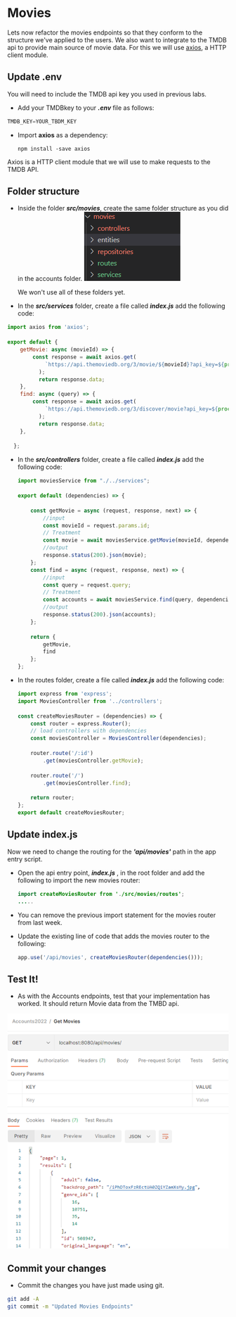 # Movies 

Lets now refactor the movies endpoints so that they conform to the structure we've applied to the users. We also want to integrate to the TMDB api to provide main source of movie data. For this we will use [axios](https://axios-http.com/), a HTTP client module.  

## Update .env 

You will need to include the TMDB api key you used in previous labs. 

+ Add your TMDBkey to  your ***.env*** file as follows:

~~~javascript
TMDB_KEY=YOUR_TBDM_KEY
~~~

+ Import **axios** as a dependency:
  ~~~
  npm install -save axios
  ~~~

Axios is a HTTP client module that we will use to make requests to the TMDB API.

## Folder structure

+ Inside the folder ***src/movies***, create the same folder structure as you did in the accounts folder.
   ![image-20220324125352929](./img/image-20220324125352929.png)
  
  We won't use all of these folders yet. 
  
+ In the ***src/services*** folder, create a file called ***index.js*** add the following code:

~~~javascript
import axios from 'axios';

export default {
    getMovie: async (movieId) => {
        const response = await axios.get(
            `https://api.themoviedb.org/3/movie/${movieId}?api_key=${process.env.TMDB_KEY}`
          );
          return response.data;
    },
    find: async (query) => {
        const response = await axios.get(
            `https://api.themoviedb.org/3/discover/movie?api_key=${process.env.TMDB_KEY}&language=en-US&include_adult=false&include_video=false&${query}`
          );
          return response.data;
    },

  };
~~~



+ In the ***src/controllers*** folder, create a file called ***index.js*** add the following code:

  ~~~javascript
  import moviesService from "./../services";
  
  export default (dependencies) => {
  
      const getMovie = async (request, response, next) => {
          //input
          const movieId = request.params.id;
          // Treatment
          const movie = await moviesService.getMovie(movieId, dependencies);
          //output
          response.status(200).json(movie);
      };
      const find = async (request, response, next) => {
          //input
          const query = request.query;
          // Treatment
          const accounts = await moviesService.find(query, dependencies);
          //output
          response.status(200).json(accounts);
      };
  
      return {
          getMovie,
          find
      };
  };
  ~~~

+ In the routes folder, create a file called ***index.js*** add the following code:

  ~~~javascript
  import express from 'express';
  import MoviesController from '../controllers';
  
  const createMoviesRouter = (dependencies) => {
      const router = express.Router();
      // load controllers with dependencies
      const moviesController = MoviesController(dependencies);
  
      router.route('/:id')
          .get(moviesController.getMovie);
  
      router.route('/')
          .get(moviesController.find);
  
      return router;
  };
  export default createMoviesRouter;
  ~~~

## Update index.js

Now we need to change the routing for the ***'api/movies'*** path in the app entry script.

+ Open the api entry point,  ***index.js*** , in the root folder and add the following to import the new movies router:

  ~~~java
  import createMoviesRouter from './src/movies/routes';
  .....
  ~~~

+ You can remove the previous import statement for the movies router from last week.

+ Update the existing line of code that adds the movies router to the following:

  ~~~javascript
  app.use('/api/movies', createMoviesRouter(dependencies()));
  ~~~



## Test It!

+ As with the Accounts endpoints, test that your implementation has worked. It should return Movie data from the TMBD api.

![image-20220324132057174](./img/image-20220324132057174.png)

## Commit your changes

- Commit the changes you have just made using git.

~~~bash
git add -A
git commit -m "Updated Movies Endpoints"
~~~

